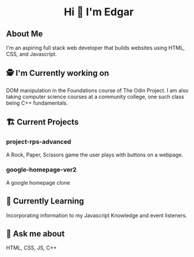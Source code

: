 <h1 align="center">Hi 👋 I'm Edgar</h1>

## About Me
I'm an aspiring full stack web developer that builds websites using HTML, CSS, and Javascript.


## 🕵️ I'm Currently working on
DOM manipulation in the Foundations course of The Odin Project.
I am also taking computer science courses at a community college, one such class being C++ fundamentals.

## 🏗️  Current Projects
### project-rps-advanced
A Rock, Paper, Scissors game the user plays with buttons on a webpage.

### google-homepage-ver2
A google homepage clone

## 🌱 Currently Learning
Incorporating information to my Javascript Knowledge and event listeners.

## 💬 Ask me about
HTML, CSS, JS, C++
